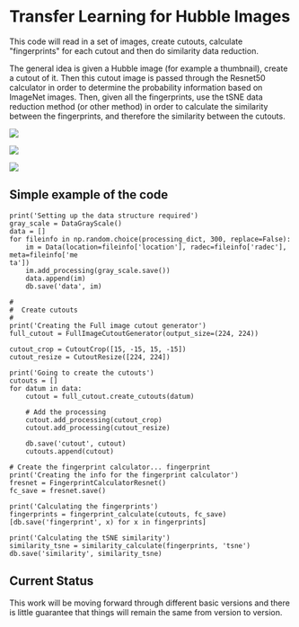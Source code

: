 # Transfer Learning for Hubble Images

This code will read in a set of images, create cutouts, calculate "fingerprints" for each cutout and then do similarity data reduction.

The general idea is given a Hubble image (for example a thumbnail), create a cutout of it. Then this cutout image is passed through the Resnet50 calculator in order to determine the probability information based on ImageNet images.  Then, given all the fingerprints, use the tSNE data reduction method (or other method) in order to calculate the similarity between the fingerprints, and therefore the similarity between the cutouts.

![](https://github.com/brechmos-stsci/transfer-learning/raw/master/images/screenshot1.jpg)

![](https://github.com/brechmos-stsci/transfer-learning/raw/master/images/hubble_carina.jpg)

![](https://github.com/brechmos-stsci/transfer-learning/raw/master/images/hubble_heritage.jpg)

## Simple example of the code

```
print('Setting up the data structure required')
gray_scale = DataGrayScale()
data = []
for fileinfo in np.random.choice(processing_dict, 300, replace=False):
    im = Data(location=fileinfo['location'], radec=fileinfo['radec'], meta=fileinfo['me
ta'])
    im.add_processing(gray_scale.save())
    data.append(im)
    db.save('data', im)

#
#  Create cutouts
#
print('Creating the Full image cutout generator')
full_cutout = FullImageCutoutGenerator(output_size=(224, 224))

cutout_crop = CutoutCrop([15, -15, 15, -15])
cutout_resize = CutoutResize([224, 224])

print('Going to create the cutouts')
cutouts = []
for datum in data:
    cutout = full_cutout.create_cutouts(datum)

    # Add the processing
    cutout.add_processing(cutout_crop)
    cutout.add_processing(cutout_resize)

    db.save('cutout', cutout)
    cutouts.append(cutout)

# Create the fingerprint calculator... fingerprint
print('Creating the info for the fingerprint calculator')
fresnet = FingerprintCalculatorResnet()
fc_save = fresnet.save()

print('Calculating the fingerprints')
fingerprints = fingerprint_calculate(cutouts, fc_save)
[db.save('fingerprint', x) for x in fingerprints]

print('Calculating the tSNE similarity')
similarity_tsne = similarity_calculate(fingerprints, 'tsne')
db.save('similarity', similarity_tsne)

```

## Current Status

This work will be moving forward through different basic versions and there is little guarantee that things will remain the same from version to version. 
